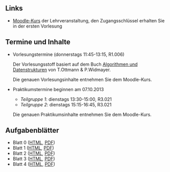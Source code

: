 ## Links

-   [Moodle-Kurs](https://moodle.hm.edu/course/view.php?id=5450) der Lehrveranstaltung,
    den Zugangsschlüssel erhalten Sie in der ersten Vorlesung

## Termine und Inhalte

-   Vorlesungstermine (donnerstags 11:45-13:15, R1.006)

    Der Vorlesungsstoff basiert auf dem Buch [Algorithmen und Datenstrukturen](http://link.springer.com/book/10.1007/978-3-8274-2804-2/page/1) von T.Ottmann & P.Widmayer.

    Die genauen Vorlesungsinhalte entnehmen Sie dem Moodle-Kurs.

-   Praktikumstermine beginnen am 07.10.2013

    -   *Teilgruppe 1*: dienstags 13:30-15:00, R3.021
    -   *Teilgruppe 2*: dienstags 15:15-16:45, R3.021

    Die genauen Praktikumsinhalte entnehmen Sie dem Moodle-Kurs.

## Aufgabenblätter

-   Blatt 0 ([HTML](/docs/lectures/algdat/html/Blatt00.html),
             [PDF](/docs/lectures/algdat/pdf/Blatt00.pdf))
-   Blatt 1 ([HTML](/docs/lectures/algdat/html/Blatt01.html),
             [PDF](/docs/lectures/algdat/pdf/Blatt01.pdf))
-   Blatt 2 ([HTML](/docs/lectures/algdat/html/Blatt02.html),
             [PDF](/docs/lectures/algdat/pdf/Blatt02.pdf))
-   Blatt 3 ([HTML](/docs/lectures/algdat/html/Blatt03.html),
             [PDF](/docs/lectures/algdat/pdf/Blatt03.pdf))
-   Blatt 4 ([HTML](/docs/lectures/algdat/html/Blatt04.html),
             [PDF](/docs/lectures/algdat/pdf/Blatt04.pdf))
